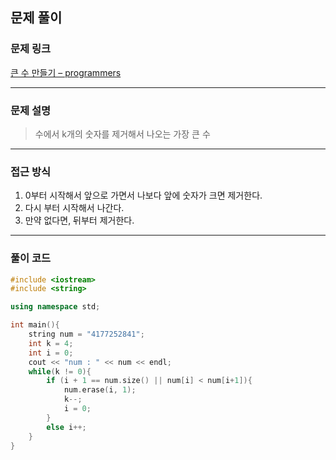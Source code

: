 ##  문제 풀이

###  문제 링크  
[큰 수 만들기 – programmers](https://school.programmers.co.kr/learn/courses/30/lessons/42883)

---

###  문제 설명  
> 수에서 k개의 숫자를 제거해서 나오는 가장 큰 수
---

###  접근 방식  
1. 0부터 시작해서 앞으로 가면서 나보다 앞에 숫자가 크면 제거한다.
2. 다시 부터 시작해서 나간다.
3. 만약 없다면, 뒤부터 제거한다.

---

### 풀이 코드

```cpp
#include <iostream>
#include <string>

using namespace std;

int main(){
    string num = "4177252841";
    int k = 4;
    int i = 0;
    cout << "num : " << num << endl;
    while(k != 0){
        if (i + 1 == num.size() || num[i] < num[i+1]){
            num.erase(i, 1);
            k--;
            i = 0;
        }
        else i++;
    } 
}
```


